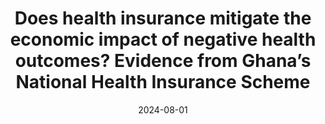 ---
title: "Does health insurance mitigate the economic impact of negative health outcomes? Evidence from Ghana’s National Health Insurance Scheme"
collection: publications
permalink: /publication/2024-insurance-impact
date: 2024-08-01
venue: 'Journal of Social and Economic Development'
paperurl: '/files/papers/Insurance Impact.pdf'
link: 'https://doi.org/10.1007/s40847-023-00287-4'
citation: 'Novignon, J., Arthur, E., Tabiri, K. G., Atakorah, Y. B., and  Nonvignon, J. 2024. &quot;Does health insurance mitigate the economic impact of negative health outcomes? Evidence from Ghana’s National Health Insurance Scheme.&quot; <i>Journal of Social and Economic Development</i>, 68. https://doi.org/10.1007/s40847-023-00287-4'
---